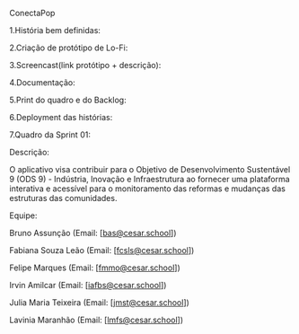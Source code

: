 ConectaPop

1.História bem definidas:

2.Criação de protótipo de Lo-Fi:

3.Screencast(link protótipo + descrição):

4.Documentação:

5.Print do quadro e do Backlog:

6.Deployment das histórias:

7.Quadro da Sprint 01:

Descrição: 

O aplicativo visa contribuir para o Objetivo de Desenvolvimento Sustentável 9 (ODS 9) - Indústria, Inovação e Infraestrutura ao fornecer uma plataforma interativa e acessível para o monitoramento das reformas e mudanças das estruturas das comunidades.

Equipe:

Bruno Assunção
(Email: [bas@cesar.school])

Fabiana Souza Leão
(Email: [fcsls@cesar.school])

Felipe Marques
(Email: [fmmo@cesar.school])

Irvin Amilcar
(Email: [iafbs@cesar.school])

Julia Maria Teixeira
(Email: [jmst@cesar.school])

Lavinia Maranhão
(Email: [lmfs@cesar.school])
